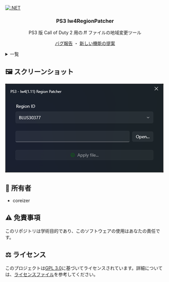 [![.NET](https://github.com/coreizer/PS3-Iw4RegionPatcher/actions/workflows/dotnet-ci.yml/badge.svg)](https://github.com/coreizer/PS3-Iw4RegionPatcher/actions/workflows/dotnet-ci.yml)

<div align="center">
  <h3 align="center">PS3 Iw4RegionPatcher</h3>

PS3 版 Call of Duty 2 用の.ff ファイルの地域変更ツール

  <p align="center">
    <a href="https://github.com/coreizer/PS3-Iw4RegionPatcher/issues">バグ報告</a>
    ・
    <a href="https://github.com/coreizer/PS3-Iw4RegionPatcher/issues">新しい機能の提案</a>
  </p>
</div>

<details>
  <summary>一覧</summary>
  <ol>
    <li><a href="#🖼️-スクリーンショット">スクリーンショット</a></li>
    <li><a href="#👷-所有者">所有者</a></li>
    <li><a href="#⚠️-免責事項">免責事項</a></li>
    <li><a href="#⚖️-ライセンス">ライセンス</a></li>
  </ol>
</details>

## 🖼️ スクリーンショット

![](docs/screenshot.png)

## 👷 所有者

- coreizer

## ⚠️ 免責事項

このリポジトリは学術目的であり、このソフトウェアの使用はあなたの責任です。

## ⚖️ ライセンス

このプロジェクトは[GPL 3.0](https://opensource.org/license/lgpl-3-0/)に基づいてライセンスされています。詳細については、[ライセンスファイル](LICENSE)を参考してください。
